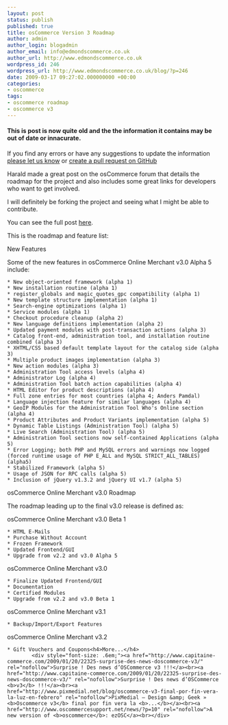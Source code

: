```yaml
---
layout: post
status: publish
published: true
title: osCommerce Version 3 Roadmap
author: admin
author_login: blogadmin
author_email: info@edmondscommerce.co.uk
author_url: http://www.edmondscommerce.co.uk
wordpress_id: 246
wordpress_url: http://www.edmondscommerce.co.uk/blog/?p=246
date: 2009-03-17 09:27:02.000000000 +00:00
categories:
- oscommerce
tags:
- oscommerce roadmap
- oscommerce v3
---
```

<div class="oldpost"><h4>This is post is now quite old and the the information it contains may be out of date or innacurate.</h4>
<p>
If you find any errors or have any suggestions to update the information <a href="http://edmondscommerce.github.io/contact-us/index.html">please let us know</a>
or <a href="https://github.com/edmondscommerce/edmondscommerce.github.io">create a pull request on GitHub</a>
</p>
</div>
Harald made a great post on the osCommerce forum that details the roadmap for the project and also includes some great links for developers who want to get involved.

I will definitely be forking the project and seeing what I might be able to contribute.

You can see the full post <a href="http://forums.oscommerce.com/index.php?showtopic=331360&st=0&p=1380487&#entry1380487" rel="nofollow">here</a>.

This is the roadmap and feature list:

New Features

Some of the new features in osCommerce Online Merchant v3.0 Alpha 5 include:

    * New object-oriented framework (alpha 1)
    * New installation routine (alpha 1)
    * register_globals and magic_quotes_gpc compatibility (alpha 1)
    * New template structure implementation (alpha 1)
    * Search-engine optimizations (alpha 1)
    * Service modules (alpha 1)
    * Checkout procedure cleanup (alpha 2)
    * New language definitions implementation (alpha 2)
    * Updated payment modules with post-transaction actions (alpha 3)
    * Catalog front-end, administration tool, and installation routine combined (alpha 3)
    * XHTML/CSS based default template layout for the catalog side (alpha 3)
    * Multiple product images implementation (alpha 3)
    * New action modules (alpha 3)
    * Administration Tool access levels (alpha 4)
    * Administrator Log (alpha 4)
    * Administration Tool batch action capabilities (alpha 4)
    * HTML Editor for product descriptions (alpha 4)
    * Full zone entries for most countries (alpha 4; Anders Pamdal)
    * Language injection feature for similar languages (alpha 4)
    * GeoIP Modules for the Administration Tool Who's Online section (alpha 4)
    * Product Attributes and Product Variants implementation (alpha 5)
    * Dynamic Table Listings (Administration Tool) (alpha 5)
    * Live Search (Administration Tool) (alpha 5)
    * Administration Tool sections now self-contained Applications (alpha 5)
    * Error Logging; both PHP and MySQL errors and warnings now logged (forced runtime usage of PHP E_ALL and MySQL STRICT_ALL_TABLES) (alpha5)
    * Stabilized Framework (alpha 5)
    * Usage of JSON for RPC calls (alpha 5)
    * Inclusion of jQuery v1.3.2 and jQuery UI v1.7 (alpha 5)



osCommerce Online Merchant v3.0 Roadmap

The roadmap leading up to the final v3.0 release is defined as:

osCommerce Online Merchant v3.0 Beta 1

    * HTML E-Mails
    * Purchase Without Account
    * Frozen Framework
    * Updated Frontend/GUI
    * Upgrade from v2.2 and v3.0 Alpha 5



osCommerce Online Merchant v3.0

    * Finalize Updated Frontend/GUI
    * Documentation
    * Certified Modules
    * Upgrade from v2.2 and v3.0 Beta 1



osCommerce Online Merchant v3.1

    * Backup/Import/Export Features



osCommerce Online Merchant v3.2

    * Gift Vouchers and Coupons<h4>More...</h4>
			<div style="font-size: .6em;"><a href="http://www.capitaine-commerce.com/2009/01/20/22325-surprise-des-news-doscommerce-v3/" rel="nofollow">Surprise ! Des news d’OSCommerce v3 !!!</a><br><a href="http://www.capitaine-commerce.com/2009/01/20/22325-surprise-des-news-doscommerce-v3/" rel="nofollow">Surprise ! Des news d’OSCommerce <b>v3</b> !!!</a><br><a href="http://www.pixmedial.net/blog/oscommerce-v3-final-por-fin-vera-la-luz-en-febrero" rel="nofollow">PixMedial — Design &amp; Geek » <b>Oscommerce v3</b> final por fin vera la <b>...</b></a><br><a href="http://www.oscommercesupport.net/news/?p=10" rel="nofollow">A new version of <b>oscommerce</b>: ezOSC</a><br></div>
